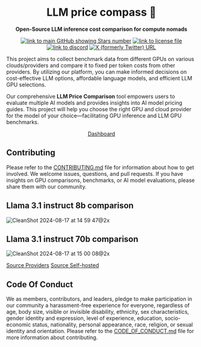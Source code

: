 <h1 align="center">
  LLM price compass 🧭
</h1>

<p align="center">
  <strong>Open-Source LLM inference cost comparison for compute nomads</strong>
</p>

<div align="center">
  
  <a href="https://github.com/arc53/llm-price-compass">![link to main GitHub showing Stars number](https://img.shields.io/github/stars/arc53/llm-price-compass?style=social)</a>
  <a href="https://github.com/arc53/llm-price-compass/blob/main/LICENSE">![link to license file](https://img.shields.io/github/license/arc53/llm-price-compass)</a>
  <a href="https://discord.gg/n5BX8dh8rU">![link to discord](https://img.shields.io/discord/1070046503302877216)</a>
  <a href="https://twitter.com/docsgptai">![X (formerly Twitter) URL](https://img.shields.io/twitter/follow/docsgptai)</a>

 
</div>

This project aims to collect benchmark data from different GPUs on various clouds/providers and compare it to fixed per token costs from other providers. By utilizing our platform, you can make informed decisions on cost-effective LLM options, affordable language models, and efficient LLM GPU selections.

Our comprehensive **LLM Price Comparison** tool empowers users to evaluate multiple AI models and provides insights into AI model pricing guides. This project will help you choose the right GPU and cloud provider for the model of your choice—facilitating GPU inference and LLM GPU benchmarks.

<div align="center">
  <a href="https://compass.arc53.com/">Dashboard </a>
</div>

## Contributing

Please refer to the [CONTRIBUTING.md](CONTRIBUTING.md) file for information about how to get involved. We welcome issues, questions, and pull requests. If you have insights on GPU comparisons, benchmarks, or AI model evaluations, please share them with our community.


## Llama 3.1 instruct 8b comparison
![CleanShot 2024-08-17 at 14 59 47@2x](https://github.com/user-attachments/assets/d22f92d5-8ddc-4a21-9b3b-c408c89b5579)

## Llama 3.1 instruct 70b comparison
![CleanShot 2024-08-17 at 15 00 08@2x](https://github.com/user-attachments/assets/9c587266-ebe2-4078-a6e3-2dff8cf9cf35)

[Source Providers](https://github.com/arc53/llm-price-compass/blob/main/LLM-Provider-comparison.csv)
[Source Self-hosted](https://github.com/arc53/llm-price-compass/blob/main/gpu-benchmarks.csv)

## Code Of Conduct

We as members, contributors, and leaders, pledge to make participation in our community a harassment-free experience for everyone, regardless of age, body size, visible or invisible disability, ethnicity, sex characteristics, gender identity and expression, level of experience, education, socio-economic status, nationality, personal appearance, race, religion, or sexual identity and orientation. Please refer to the [CODE_OF_CONDUCT.md](CODE_OF_CONDUCT.md) file for more information about contributing.
